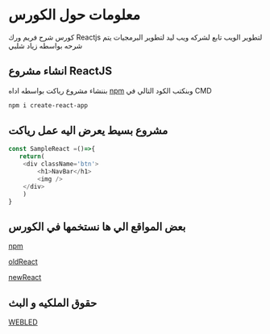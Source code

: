 # معلومات حول الكورس 

كورس شرح فريم ورك Reactjs لتطوير الويب تابع لشركه ويب ليد لتطوير البرمجيات يتم شرحه بواسطه زياد شلبي
## انشاء مشروع ReactJS

بننشاء مشروع رياكت بواسطه اداه  [npm](https://www.npmjs.com/package/create-react-app) وبنكتب الكود التالي في CMD

```bash
npm i create-react-app
```

## مشروع بسيط يعرض اليه عمل رياكت

```javascript
const SampleReact =()=>{
   return(
    <div className='btn'>
        <h1>NavBar</h1>
        <img />
    </div>
    )
}
```

## بعض المواقع الي ها نستخمها في الكورس
  
  [npm](https://www.npmjs.com/)

  [oldReact](https://legacy.reactjs.org/)
  
  [newReact](https://react.dev/)


## حقوق الملكيه و البث

[WEBLED](https://webled.online)

